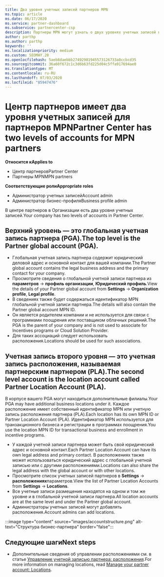 ```yaml
---
title: Два уровня учетных записей партнеров MPN
ms.topic: article
ms.date: 06/17/2020
ms.service: partner-dashboard
ms.subservice: partnercenter-csp
description: Партнеры MPN могут узнать о двух уровнях учетных записей в центре партнеров, о глобальной учетной записи партнера (PGA) и учетной записи расположения партнеров (PLA).
author: parthp
ms.author: parthp
keywords: ''
ms.localizationpriority: medium
ms.custom: SEOMAY.20
ms.openlocfilehash: 5aeb8daebbb27492981945573126733a0ccbcd35
ms.sourcegitcommit: 36a60f672c1c3d6b63fd225d04c5ffa917694ae0
ms.translationtype: MT
ms.contentlocale: ru-RU
ms.lasthandoff: 07/03/2020
ms.locfileid: "85947476"
---
```

# <a name="partner-center-has-two-levels-of-accounts-for-mpn-partners"></a><span data-ttu-id="0d52d-103">Центр партнеров имеет два уровня учетных записей для партнеров MPN</span><span class="sxs-lookup"><span data-stu-id="0d52d-103">Partner Center has two levels of accounts for MPN partners</span></span>

<span data-ttu-id="0d52d-104">**Относится к**</span><span class="sxs-lookup"><span data-stu-id="0d52d-104">**Applies to**</span></span>

- <span data-ttu-id="0d52d-105">Центр партнеров</span><span class="sxs-lookup"><span data-stu-id="0d52d-105">Partner Center</span></span>
- <span data-ttu-id="0d52d-106">Партнеры MPN</span><span class="sxs-lookup"><span data-stu-id="0d52d-106">MPN partners</span></span>

<span data-ttu-id="0d52d-107">**Соответствующие роли**</span><span class="sxs-lookup"><span data-stu-id="0d52d-107">**Appropriate roles**</span></span>

- <span data-ttu-id="0d52d-108">Администратор учетных записей</span><span class="sxs-lookup"><span data-stu-id="0d52d-108">Account admin</span></span>
- <span data-ttu-id="0d52d-109">Администратор бизнес-профиля</span><span class="sxs-lookup"><span data-stu-id="0d52d-109">Business profile admin</span></span>


<span data-ttu-id="0d52d-110">В центре партнеров в Организации есть два уровня учетных записей.</span><span class="sxs-lookup"><span data-stu-id="0d52d-110">Your company has two levels of accounts in Partner Center.</span></span>

## <a name="the-top-level-is-the-partner-global-account-pga"></a><span data-ttu-id="0d52d-111">Верхний уровень — это глобальная учетная запись партнера (PGA).</span><span class="sxs-lookup"><span data-stu-id="0d52d-111">The top level is the Partner global account (PGA).</span></span>

- <span data-ttu-id="0d52d-112">Глобальная учетная запись партнера содержит юридический деловой адрес и основной контакт для вашей компании.</span><span class="sxs-lookup"><span data-stu-id="0d52d-112">The Partner global account contains the legal business address and the primary contact for your company.</span></span> 
- <span data-ttu-id="0d52d-113">Просмотрите сведения о глобальной учетной записи партнера из **параметров**  ->  **профиль организации**, **Юридический профиль**.</span><span class="sxs-lookup"><span data-stu-id="0d52d-113">View the details of your Partner global account from **Settings** -> **Organization profile**, **Legal profile**.</span></span>
- <span data-ttu-id="0d52d-114">В сведениях также будет содержаться идентификатор MPN глобальной учетной записи партнера.</span><span class="sxs-lookup"><span data-stu-id="0d52d-114">The details will also contain the Partner global account MPN ID.</span></span> 
- <span data-ttu-id="0d52d-115">Он является родителем компании и не используется для связи с программами поощрения или поставщиком облачных решений.</span><span class="sxs-lookup"><span data-stu-id="0d52d-115">The PGA is the parent of your company and is not used to associate for Incentives programs or Cloud Solution Provider.</span></span> 
- <span data-ttu-id="0d52d-116">Для таких ассоциаций следует использовать расположения.</span><span class="sxs-lookup"><span data-stu-id="0d52d-116">Locations should be used for such associations.</span></span>

## <a name="the-second-level-account-is-the-location-account-called-partner-location-account-pla"></a><span data-ttu-id="0d52d-117">Учетная запись второго уровня — это учетная запись расположения, называемая партнерским партнером (PLA).</span><span class="sxs-lookup"><span data-stu-id="0d52d-117">The second level account is the location account called Partner Location Account (PLA).</span></span>

<span data-ttu-id="0d52d-118">В корпусе вашего PGA могут находиться дополнительные филиалы.</span><span class="sxs-lookup"><span data-stu-id="0d52d-118">Your PGA may have additional business locations under it.</span></span> <span data-ttu-id="0d52d-119">Каждое расположение имеет собственный идентификатор MPN или учетную запись расположения партнера (PLA).</span><span class="sxs-lookup"><span data-stu-id="0d52d-119">Each location has its own MPN ID or Partner Location Account (PLA).</span></span> <span data-ttu-id="0d52d-120">Идентификатор MPN используется для транзакционного бизнеса и регистрации в программах поощрения.</span><span class="sxs-lookup"><span data-stu-id="0d52d-120">You use the location MPN ID for transactional business and enrollment in incentive programs.</span></span>

- <span data-ttu-id="0d52d-121">У каждой учетной записи партнера может быть свой юридический адрес и основной контакт.</span><span class="sxs-lookup"><span data-stu-id="0d52d-121">Each Partner Location Account can have its own legal address and primary contact.</span></span> <span data-ttu-id="0d52d-122">В расположениях также может использоваться юридический адрес с глобальной учетной записью или с другими расположениями.</span><span class="sxs-lookup"><span data-stu-id="0d52d-122">Locations can also share the legal address with the global account or with other locations.</span></span>
- <span data-ttu-id="0d52d-123">Просмотрите список учетных записей партнеров в **Settings**  ->  **расположениях**параметров.</span><span class="sxs-lookup"><span data-stu-id="0d52d-123">View the list of Partner Location Accounts from **Settings** -> **Locations**.</span></span>
- <span data-ttu-id="0d52d-124">Все учетные записи размещения находятся на одном и том же уровне и в глобальной учетной записи партнера.</span><span class="sxs-lookup"><span data-stu-id="0d52d-124">All location accounts are at the same level and under the Partner global account.</span></span>
- <span data-ttu-id="0d52d-125">Администраторы учетных записей могут добавлять расположения.</span><span class="sxs-lookup"><span data-stu-id="0d52d-125">Account admins can add locations.</span></span>

:::image type="content" source="images/accountstructure.png" alt-text="Структура бизнес-партнера" border="false":::

## <a name="next-steps"></a><span data-ttu-id="0d52d-127">Следующие шаги</span><span class="sxs-lookup"><span data-stu-id="0d52d-127">Next steps</span></span>

- <span data-ttu-id="0d52d-128">Дополнительные сведения об управлении расположениями см. в статье [Управление учетной записью партнера: расположения](manage-locations.md).</span><span class="sxs-lookup"><span data-stu-id="0d52d-128">For more information on managing locations, read [Manage your partner account: Locations](manage-locations.md).</span></span>
